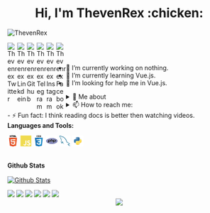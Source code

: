 
<!-- [![Matrix SVG](https://raw.githubusercontent.com/ThevenRexOff/ThevenRexOff/main/matrix.svg)](https://www.youtube.com/watch?v=SDkAGkd4NLc) -->

<h1 align="center"> Hi, I'm ThevenRex :chicken: </h1>

<p align="left"> <img src="https://komarev.com/ghpvc/?username=ThevenRex&color=brightgreen&style=flat" alt="ThevenRex" /> </p>

<a href="https://twitter.com/ThevenRex">
  <img align="left" alt="Thevenrex Twitter" width="22px" src="https://cdn.jsdelivr.net/npm/simple-icons@v3/icons/twitter.svg" />
</a>
<a href="https://www.linkedin.com/in/theven-rex-7a822822b/">
  <img align="left" alt="Thevenrex Linkdein" width="22px" src="https://cdn.jsdelivr.net/npm/simple-icons@v3/icons/linkedin.svg" />
</a>
<a href="https://github.com/ThevenRexOff">
  <img align="left" alt="Thevenrex Github" width="22px" src="https://cdn.jsdelivr.net/npm/simple-icons@v3/icons/github.svg" />
</a>
<a href="https://t.me/ThevenRex_tu_papi">
  <img align="left" alt="Thevenrex Telegram" width="22px" src="https://cdn.jsdelivr.net/npm/simple-icons@v3/icons/telegram.svg" />
</a>
<a href="https://www.instagram.com/thevenrex_oficial/">
  <img align="left" alt="Thevenrex Instagram" width="22px" src="https://cdn.jsdelivr.net/npm/simple-icons@v3/icons/instagram.svg" />
</a>
<a href="https://www.facebook.com/theven.rex">
  <img align="left" alt="Thevenrex Facebook" width="22px" src="https://cdn.jsdelivr.net/npm/simple-icons@v3/icons/facebook.svg" />
</a>

<br/>
<br/>

 - 🔭 I’m currently working on nothing.
 - 🌱 I’m currently learning Vue.js.
 - 🤔 I’m looking for help me in Vue.js.
<details>
<summary> 💬 Me about </summary>
 - ETHICAL HACKING <br>
 - CARDING<br>
 - BINNING<br>
 - ACCOUNT CRACKING<br>
 - WEB SCRAPPING<br>
 - GFX DESIGNING<br>
<summary>- 👨‍💻 Programming Languages </summary>
 - FROND END(JR)<br>
 - PYTHON (Moderate)<br>
 - PHP (Moderate)<br>
 - MYSQL (Moderate)<br>
</details>

<details>
<summary> 📫 How to reach me: </summary>
- <a href="https://t.me/ThevenRex_tu_papi" target = "_blank"><img height="20"  alt="Thevenrex Telegram" width="22px" src="https://cdn.jsdelivr.net/npm/simple-icons@v3/icons/telegram.svg"></img> Telegram</a><br>
- <a href="https://instagram.com/thevenrex_oficial" target = "_blank"><img height="20"  alt="Thevenrex Instagram" width="22px" src="https://cdn.jsdelivr.net/npm/simple-icons@v3/icons/instagram.svg"></img> Instagram</a> <br>
- <a href="https://github.com/ThevenRexOff" target = "_blank"><img height="20"  alt="Thevenrex Github" width="22px" src="https://cdn.jsdelivr.net/npm/simple-icons@v3/icons/github.svg"></img> Github</a> <br>
 </details>
- ⚡ Fun fact: I think reading docs is better then watching videos.
<br>
<b>Languages and Tools:</b>  
<p aling="center">

<code><img width="5%" alt="html" src="https://raw.githubusercontent.com/github/explore/80688e429a7d4ef2fca1e82350fe8e3517d3494d/topics/html/html.png"></code>
<code><img width="5%" alt="js" src="https://raw.githubusercontent.com/devicons/devicon/master/icons/javascript/javascript-plain.svg"></code>
<code><img width="5%" alt="css" src="https://raw.githubusercontent.com/github/explore/80688e429a7d4ef2fca1e82350fe8e3517d3494d/topics/css/css.png"></code>
<code><img width="5%" alt="php" src="https://raw.githubusercontent.com/github/explore/80688e429a7d4ef2fca1e82350fe8e3517d3494d/topics/php/php.png"></code>
<code><img width="5%" alt="mysql" src="https://raw.githubusercontent.com/devicons/devicon/master/icons/mysql/mysql-original.svg"></code>
<code><img width="5%" alt="python" src="https://raw.githubusercontent.com/github/explore/80688e429a7d4ef2fca1e82350fe8e3517d3494d/topics/python/python.png"></code>
</p>
<br>
<b>Github Stats</b>
<p aling="center">

<a href="https://github.com/ThevenRexOff">
  <img align="center" src="https://github-readme-stats.vercel.app/api?username=ThevenRexOff&count_private=true&show_icons=true&theme=radical&hide_title=true&include_all_commits&show_owner=true" alt="Github Stats"/>
</a>
</p>

<div> 
  <a href="https://instagram.com/thevenrex_oficial" target="_blank"><img src="https://img.shields.io/badge/-Instagram-%23E4405F?style=for-the-badge&logo=instagram&logoColor=white" target="_blank"></a>
  <a href="mailto:thevenrexoficial@gmail.com"><img src="https://img.shields.io/badge/-Gmail-%23333?style=for-the-badge&logo=gmail&logoColor=white" target="_blank"></a>
  <a href="https://t.me/ThevenRex_tu_papi" target="_blank"><img src="https://img.shields.io/badge/Telegram-2CA5E0?style=for-the-badge&logo=telegram&logoColor=white"></a>
  <a href="mailto:mailto:ThevenRex@protonmail.com" target="_blank"><img src="https://img.shields.io/badge/ProtonMail-8B89CC?style=for-the-badge&logo=protonmail&logoColor=white"></a> 
  <a href="https://www.facebook.com/theven.rex" target="_blank"><img src="https://img.shields.io/badge/Facebook-1877F2?style=for-the-badge&logo=facebook&logoColor=white"></a>
  <a href="https://www.tiktok.com/@thevenrex" target="_blank"><img src="https://img.shields.io/badge/TikTok-000000?style=for-the-badge&logo=tiktok&logoColor=white"></a>
</div>

<div align="center">

<img src="https://github.com/ThevenRexOff/ThevenRexOff/blob/main/preview.gif" width="350" />

</div>
